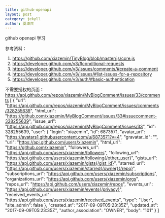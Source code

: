 ```yaml
---
title: github-openapi
layout: post
category: jekyll
author: 夏泽民
---
```


github openapi 学习

参考资料：
1. https://github.com/xiazemin/TinyBlog/blob/master/js/core.js
1. https://developer.github.com/v3/#conditional-requests
1. https://developer.github.com/v3/issues/comments/#create-a-comment
1. https://developer.github.com/v3/issues/#list-issues-for-a-repository
1. https://developer.github.com/v3/auth/#basic-authentication
<!-- more -->

不需要授权的页面：
https://api.github.com/repos/xiazemin/MyBlogComment/issues/33/comments
[
  {
    "url": "https://api.github.com/repos/xiazemin/MyBlogComment/issues/comments/328255639",
    "html_url": "https://github.com/xiazemin/MyBlogComment/issues/33#issuecomment-328255639",
    "issue_url": "https://api.github.com/repos/xiazemin/MyBlogComment/issues/33",
    "id": 328255639,
    "user": {
      "login": "xiazemin",
      "id": 6873571,
      "avatar_url": "https://avatars1.githubusercontent.com/u/6873571?v=4",
      "gravatar_id": "",
      "url": "https://api.github.com/users/xiazemin",
      "html_url": "https://github.com/xiazemin",
      "followers_url": "https://api.github.com/users/xiazemin/followers",
      "following_url": "https://api.github.com/users/xiazemin/following{/other_user}",
      "gists_url": "https://api.github.com/users/xiazemin/gists{/gist_id}",
      "starred_url": "https://api.github.com/users/xiazemin/starred{/owner}{/repo}",
      "subscriptions_url": "https://api.github.com/users/xiazemin/subscriptions",
      "organizations_url": "https://api.github.com/users/xiazemin/orgs",
      "repos_url": "https://api.github.com/users/xiazemin/repos",
      "events_url": "https://api.github.com/users/xiazemin/events{/privacy}",
      "received_events_url": "https://api.github.com/users/xiazemin/received_events",
      "type": "User",
      "site_admin": false
    },
    "created_at": "2017-09-09T05:23:35Z",
    "updated_at": "2017-09-09T05:23:35Z",
    "author_association": "OWNER",
    "body": "101"
  }
]

